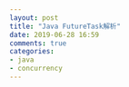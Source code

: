 ```yaml
---
layout: post
title: "Java FutureTask解析"
date: 2019-06-28 16:59
comments: true
categories: 
- java
- concurrency
---
```

